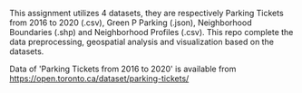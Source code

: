 This assignment utilizes 4 datasets, they are respectively Parking Tickets from 2016 to 2020 (.csv), Green P Parking (.json), Neighborhood Boundaries (.shp) and Neighborhood Profiles (.csv). This repo complete the data preprocessing, geospatial analysis and visualization based on the datasets. 

Data of 'Parking Tickets from 2016 to 2020' is available from https://open.toronto.ca/dataset/parking-tickets/
